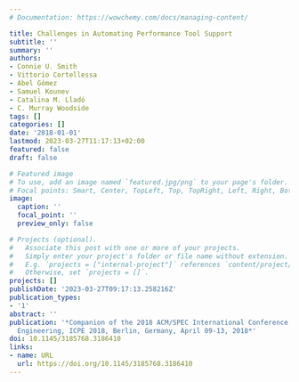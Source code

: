 ```yaml
---
# Documentation: https://wowchemy.com/docs/managing-content/

title: Challenges in Automating Performance Tool Support
subtitle: ''
summary: ''
authors:
- Connie U. Smith
- Vittorio Cortellessa
- Abel Gómez
- Samuel Kounev
- Catalina M. Lladó
- C. Murray Woodside
tags: []
categories: []
date: '2018-01-01'
lastmod: 2023-03-27T11:17:13+02:00
featured: false
draft: false

# Featured image
# To use, add an image named `featured.jpg/png` to your page's folder.
# Focal points: Smart, Center, TopLeft, Top, TopRight, Left, Right, BottomLeft, Bottom, BottomRight.
image:
  caption: ''
  focal_point: ''
  preview_only: false

# Projects (optional).
#   Associate this post with one or more of your projects.
#   Simply enter your project's folder or file name without extension.
#   E.g. `projects = ["internal-project"]` references `content/project/deep-learning/index.md`.
#   Otherwise, set `projects = []`.
projects: []
publishDate: '2023-03-27T09:17:13.258216Z'
publication_types:
- '1'
abstract: ''
publication: '*Companion of the 2018 ACM/SPEC International Conference on Performance
  Engineering, ICPE 2018, Berlin, Germany, April 09-13, 2018*'
doi: 10.1145/3185768.3186410
links:
- name: URL
  url: https://doi.org/10.1145/3185768.3186410
---
```

